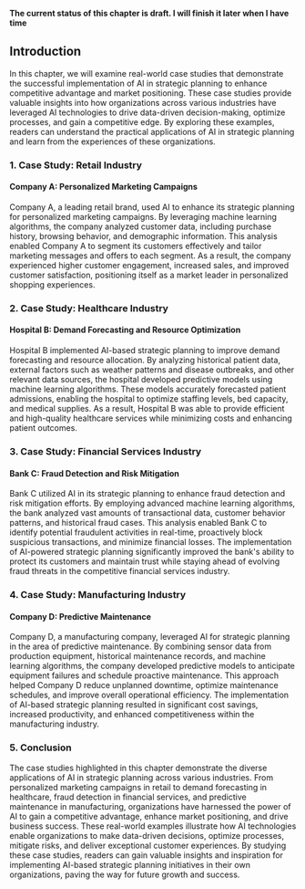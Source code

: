 **The current status of this chapter is draft. I will finish it later when I have time**

Introduction
------------

In this chapter, we will examine real-world case studies that demonstrate the successful implementation of AI in strategic planning to enhance competitive advantage and market positioning. These case studies provide valuable insights into how organizations across various industries have leveraged AI technologies to drive data-driven decision-making, optimize processes, and gain a competitive edge. By exploring these examples, readers can understand the practical applications of AI in strategic planning and learn from the experiences of these organizations.

### 1. Case Study: Retail Industry

#### Company A: Personalized Marketing Campaigns

Company A, a leading retail brand, used AI to enhance its strategic planning for personalized marketing campaigns. By leveraging machine learning algorithms, the company analyzed customer data, including purchase history, browsing behavior, and demographic information. This analysis enabled Company A to segment its customers effectively and tailor marketing messages and offers to each segment. As a result, the company experienced higher customer engagement, increased sales, and improved customer satisfaction, positioning itself as a market leader in personalized shopping experiences.

### 2. Case Study: Healthcare Industry

#### Hospital B: Demand Forecasting and Resource Optimization

Hospital B implemented AI-based strategic planning to improve demand forecasting and resource allocation. By analyzing historical patient data, external factors such as weather patterns and disease outbreaks, and other relevant data sources, the hospital developed predictive models using machine learning algorithms. These models accurately forecasted patient admissions, enabling the hospital to optimize staffing levels, bed capacity, and medical supplies. As a result, Hospital B was able to provide efficient and high-quality healthcare services while minimizing costs and enhancing patient outcomes.

### 3. Case Study: Financial Services Industry

#### Bank C: Fraud Detection and Risk Mitigation

Bank C utilized AI in its strategic planning to enhance fraud detection and risk mitigation efforts. By employing advanced machine learning algorithms, the bank analyzed vast amounts of transactional data, customer behavior patterns, and historical fraud cases. This analysis enabled Bank C to identify potential fraudulent activities in real-time, proactively block suspicious transactions, and minimize financial losses. The implementation of AI-powered strategic planning significantly improved the bank's ability to protect its customers and maintain trust while staying ahead of evolving fraud threats in the competitive financial services industry.

### 4. Case Study: Manufacturing Industry

#### Company D: Predictive Maintenance

Company D, a manufacturing company, leveraged AI for strategic planning in the area of predictive maintenance. By combining sensor data from production equipment, historical maintenance records, and machine learning algorithms, the company developed predictive models to anticipate equipment failures and schedule proactive maintenance. This approach helped Company D reduce unplanned downtime, optimize maintenance schedules, and improve overall operational efficiency. The implementation of AI-based strategic planning resulted in significant cost savings, increased productivity, and enhanced competitiveness within the manufacturing industry.

### 5. Conclusion

The case studies highlighted in this chapter demonstrate the diverse applications of AI in strategic planning across various industries. From personalized marketing campaigns in retail to demand forecasting in healthcare, fraud detection in financial services, and predictive maintenance in manufacturing, organizations have harnessed the power of AI to gain a competitive advantage, enhance market positioning, and drive business success. These real-world examples illustrate how AI technologies enable organizations to make data-driven decisions, optimize processes, mitigate risks, and deliver exceptional customer experiences. By studying these case studies, readers can gain valuable insights and inspiration for implementing AI-based strategic planning initiatives in their own organizations, paving the way for future growth and success.
